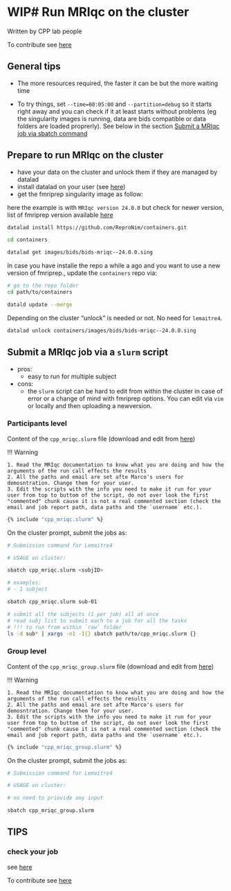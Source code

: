 # WIP# Run MRIqc on the cluster

Written by CPP lab people

To contribute see [here](https://cpp-lln-lab.github.io/CPP_HPC/contributing/)


## General tips

- The more resources required, the faster it can be but the more waiting time

- To try things, set `--time=00:05:00` and `--partition=debug` so it starts
  right away and you can check if it at least starts without problems (eg the
  singularity images is running, data are bids compatible or data folders are
  loaded proprerly). See below in the section [Submit a MRIqc job via sbatch command](#submit-a-MRIqc-job-via-sbatch-command-without-a-script-mainly-for-debug-purposes)

## Prepare to run MRIqc on the cluster

- have your data on the cluster and unlock them if they are managed by datalad
- install datalad on your user (see [here](https://github.com/cpp-lln-lab/CPP_HPC/install_datalad))
- get the fmriprep singularity image as follow:

here the example is with `MRIqc version 24.0.0` but check for newer version, list of fmriprep version available [here](https://hub.docker.com/r/nipreps/fmriprep/tags/)

```bash
datalad install https://github.com/ReproNim/containers.git

cd containers

datalad get images/bids/bids-mriqc--24.0.0.sing
```

In case you have installe the repo a while a ago and you want to use a new version of fmriprep., update the `containers` repo via:

```bash
# go to the repo folder
cd path/to/containers

datald update --merge
``````

Depending on the cluster “unlock” is needed or not. No need for `lemaitre4`.

```bash
datalad unlock containers/images/bids/bids-mriqc--24.0.0.sing
```

## Submit a MRIqc job via a `slurm` script

- pros:
    - easy to run for multiple subject
- cons:
    - the `slurm` script can be hard to edit from within the cluster in case of error or a change of mind with fmriprep
    options. You can edit via `vim` or locally and then
    uploading a newversion.

### Participants level

Content of the `cpp_mriqc.slurm` file (download and edit from [here](cpp_mriqc.slurm))

!!! Warning

    1. Read the MRIqc documentation to know what you are doing and how the arguments of the run call effects the results
    2. All the paths and email are set afte Marco's users for demosntration. Change them for your user.
    3. Edit the scripts with the info you need to make it run for your user from top to buttom of the script, do not over look the first "commented" chunk cause it is not a real commented section (check the email and job report path, data paths and the `username` etc.).

```bash
{% include "cpp_mriqc.slurm" %}
```

On the cluster prompt, submit the jobs as:

```bash
# Submission command for Lemaitre4

# USAGE on cluster:

sbatch cpp_mriqc.slurm <subjID>

# examples:
# - 1 subject

sbatch cpp_mriqc.slurm sub-01

# submit all the subjects (1 per job) all at once
# read subj list to submit each to a job for all the tasks
# !!! to run from within `raw` folder
ls -d sub* | xargs -n1 -I{} sbatch path/to/cpp_mriqc.slurm {}
```

### Group level

Content of the `cpp_mriqc_group.slurm` file (download and edit from [here](cpp_mriqc_group.slurm))

!!! Warning

    1. Read the MRIqc documentation to know what you are doing and how the arguments of the run call effects the results
    2. All the paths and email are set afte Marco's users for demosntration. Change them for your user.
    3. Edit the scripts with the info you need to make it run for your user from top to buttom of the script, do not over look the first "commented" chunk cause it is not a real commented section (check the email and job report path, data paths and the `username` etc.).

```bash
{% include "cpp_mriqc_group.slurm" %}
```

On the cluster prompt, submit the jobs as:

```bash
# Submission command for Lemaitre4

# USAGE on cluster:

# no need to priovide any input

sbatch cpp_mriqc_group.slurm
```

## TIPS

### check your job

see [here](https://github.com/cpp-lln-lab.github.io/CPP_HPC/cluster_code_snippets/#check-your-running-jobs)

To contribute see [here](https://cpp-lln-lab.github.io/CPP_HPC/contributing/)
